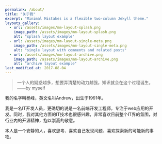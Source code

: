 ```yaml
---
permalink: /about/
title: "关于我"
excerpt: "Minimal Mistakes is a flexible two-column Jekyll theme."
layouts_gallery:
  - url: /assets/images/mm-layout-splash.png
    image_path: /assets/images/mm-layout-splash.png
    alt: "splash layout example"
  - url: /assets/images/mm-layout-single-meta.png
    image_path: /assets/images/mm-layout-single-meta.png
    alt: "single layout with comments and related posts"
  - url: /assets/images/mm-layout-archive.png
    image_path: /assets/images/mm-layout-archive.png
    alt: "archive layout example"
last_modified_at: 2017-08-04
---
```


> 一个人的疑惑越多，想要弄清楚的动力越强，知识就会在这个过程诞生。 ——by myself

我的名字叫杨峰，英文名叫Andrew，出生于1991年。

我是一名IT开发人员，更确切的说是一名前端开发工程师，专注于web应用的开发。同时，我对其他方面的IT技术也很感兴趣，非常喜欢目前整个IT界的氛围，对行业内的开源精神，抱以崇高的敬意。

本人是一个安静的人，喜欢思考、喜欢自己发现问题、喜欢探索新的可能新的事物。